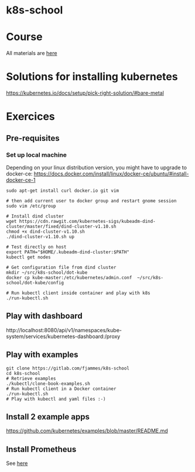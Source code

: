 # k8s-school

# Course

All materials are [here](https://drive.google.com/open?id=0B-VJpOQeezDjZktuTnlEMEpGMUU)

# Solutions for installing kubernetes

https://kubernetes.io/docs/setup/pick-right-solution/#bare-metal

# Exercices

## Pre-requisites

### Set up local machine

Depending on your linux distribution version, you might have to upgrade to docker-ce:
https://docs.docker.com/install/linux/docker-ce/ubuntu/#install-docker-ce-1

```shell
sudo apt-get install curl docker.io git vim

# then add current user to docker group and restart gnome session
sudo vim /etc/group

# Install dind cluster
wget https://cdn.rawgit.com/kubernetes-sigs/kubeadm-dind-cluster/master/fixed/dind-cluster-v1.10.sh
chmod +x dind-cluster-v1.10.sh
./dind-cluster-v1.10.sh up

# Test directly on host
export PATH="$HOME/.kubeadm-dind-cluster:$PATH"
kubectl get nodes

# Get configuration file from dind cluster
mkdir ~/src/k8s-school/dot-kube
docker cp kube-master:/etc/kubernetes/admin.conf  ~/src/k8s-school/dot-kube/config

# Run kubectl client inside container and play with k8s
./run-kubectl.sh
```

## Play with dashboard

http://localhost:8080/api/v1/namespaces/kube-system/services/kubernetes-dashboard:/proxy

## Play with examples

```shell
git clone https://gitlab.com/fjammes/k8s-school
cd k8s-school
# Retrieve examples
./kubectl/clone-book-examples.sh
# Run kubectl client in a Docker container
./run-kubectl.sh
# Play with kubectl and yaml files :-)
```

## Install 2 example apps
https://github.com/kubernetes/examples/blob/master/README.md

## Install Prometheus

See [here](./monitoring)
